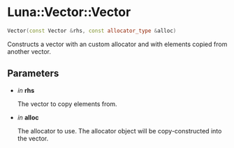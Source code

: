 # Luna::Vector::Vector

```c++
Vector(const Vector &rhs, const allocator_type &alloc)
```

Constructs a vector with an custom allocator and with elements copied from another vector. 



## Parameters
* *in* **rhs**

    The vector to copy elements from. 

* *in* **alloc**

    The allocator to use. The allocator object will be copy-constructed into the vector. 

